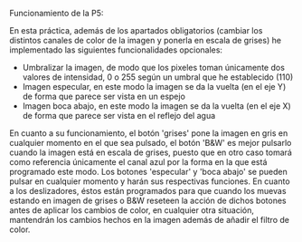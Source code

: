Funcionamiento de la P5:

En esta práctica, además de los apartados obligatorios (cambiar los distintos canales de color de la imagen y ponerla en escala de grises) he implementado las siguientes funcionalidades opcionales:

- Umbralizar la imagen, de modo que los pixeles toman únicamente dos valores de intensidad, 0 o 255 según un umbral que he establecido (110)
- Imagen especular, en este modo la imagen se da la vuelta (en el eje Y) de forma que parece ser vista en un espejo
- Imagen boca abajo, en este modo la imagen se da la vuelta (en el eje X) de forma que parece ser vista en el reflejo del agua

En cuanto a su funcionamiento, el botón 'grises' pone la imagen en gris en cualquier momento en el que sea pulsado, el botón 'B&W' es mejor pulsarlo cuando la imagen está en escala de grises, puesto que en otro caso tomará como referencia únicamente el canal azul por la forma en la que está programado este modo. Los botones 'especular' y 'boca abajo' se pueden pulsar en cualquier momento y harán sus respectivas funciones.
En cuanto a los deslizadores, éstos están programados para que cuando los muevas estando en imagen de grises o B&W reseteen la acción de dichos botones antes de aplicar los cambios de color, en cualquier otra situación, mantendrán los cambios hechos en la imagen además de añadir el filtro de color.

